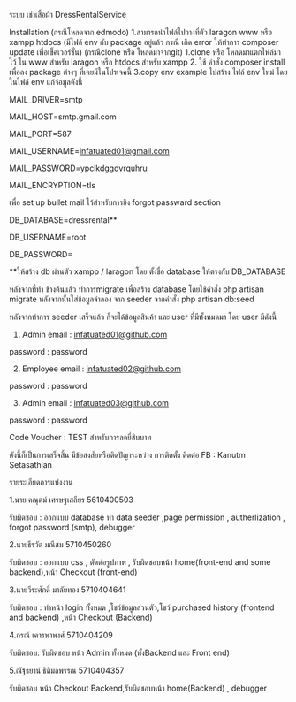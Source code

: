 ﻿ระบบ เช่าเสื้อผ้า DressRentalService


Installation
(กรณีโหลดจาก edmodo)
1.สามารถนำไฟล์ไปวางที่ตัว laragon www หรือ xampp htdocs 
(มีไฟล์ env กับ package อยู่แล้ว กรณี เกิด error ให้ทำการ composer update เพื่อเช็คเวอร์ชั่น)
(กรณีclone หรือ โหลดมาจากgit)
1.clone หรือ โหลดมาแตกไฟล์มาไว้ ใน www สำหรับ laragon หรือ htdocs สำหรับ xampp
2. ใช้ คำสั่ง composer install เพื่อลง package ต่างๆ ที่เคยมีในโปรเจคนี้
3.copy env example ไปสร้าง ไฟล์ env ใหม่
โดยในไฟล์  env แก้จ้อมูลดังนี้


MAIL_DRIVER=smtp

MAIL_HOST=smtp.gmail.com

MAIL_PORT=587

MAIL_USERNAME=infatuated01@gmail.com

MAIL_PASSWORD=ypclkdggdvrquhru

MAIL_ENCRYPTION=tls

เพื่อ set up bullet mail ไว้สำหรับการยิง forgot passward section

DB_DATABASE=dressrental**

DB_USERNAME=root

DB_PASSWORD=

**ให้สร้าง db ผ่านตัว xampp / laragon โดย ตั้งชื่อ database ให้ตรงกับ DB_DATABASE

หลังจากที่ทำ ข้างต้นแล้ว
ทำการmigrate เพื่อสร้าง database โดยใช้คำสั่ง php artisan migrate 
หลังจากนั้นใส่ข้อมูลจำลอง จาก seeder จากคำสั่ง php artisan db:seed

หลังจากทำการ seeder เสร็จแล้ว ก็จะได้ข้อมูลสินค้า และ user ที่มีทั้งหมดมา โดย user มีดังนี้
1. Admin
email : infatuated01@github.com 

password : password

2. Employee
email : infatuated02@github.com 

password : password

3. Admin
email : infatuated03@github.com 

password : password

Code Voucher : TEST สำหรับการลดยี่สิบบาท

ดังนี้ก็เป็นการเสร็จสิ้น
มีข้อสงสัยหรือติดปัญาระหว่าง การติดตั้ง ติดต่อ FB : Kanutm Setasathian


รายระเอียดการแบ่งงาน

1.นาย คณุตม์ เศรษฐเสถียร 5610400503
 
รับผิดชอบ : ออกแบบ database ทำ data seeder ,page permission , autherlization , forgot password (smtp), debugger

2.นายธีรวัต มณีสม 5710450260

รับผิดชอบ : ออกแบบ css , ตัดต่อรูปภาพ , รับผิดชอบหน้า home(front-end and some backend),หน้า Checkout (front-end)

3.นายวีระศักดิ์ มาลัยทอง 5710404641

รับผิดชอบ : ทำหน้า login ทั้งหมด ,โชว์ข้อมูลส่วนตัว,โชว์ purchased history (frontend and backend) ,หน้า Checkout (Backend) 

4.กรณ์ เคารพาพงศ์ 5710404209

รับผิดชอบ: รับผิดชอบ หน้า Admin ทั้งหมด (ทั้งBackend และ Front end)

5.ณัฐธยาน์ ธิติมลพรรณ 5710404357

รับผิดชอบ หน้า Checkout Backend,รับผิดชอบหน้า home(Backend) , debugger

